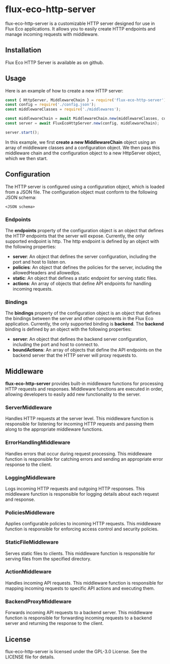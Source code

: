 # flux-eco-http-server

flux-eco-http-server is a customizable HTTP server designed for use in Flux Eco applications. It allows you to easily create HTTP endpoints and manage incoming requests with middleware.


## Installation
Flux Eco HTTP Server is available as on github.

## Usage

Here is an example of how to create a new HTTP server:

``` javascript
const { HttpServer, MiddlewareChain } = require('flux-eco-http-server');
const config = require('./config.json');
const middlewareClasses = require('./middlewares');

const middlewareChain = await MiddlewareChain.new(middlewareClasses, config);
const server = await FluxEcoHttpServer.new(config, middlewareChain);

server.start();
```

In this example, we first **create a new MiddlewareChain** object using an array of middleware classes and a configuration object. We then pass this middleware chain and the configuration object to a new HttpServer object, which we then start.

## Configuration

The HTTP server is configured using a configuration object, which is loaded from a JSON file. The configuration object must conform to the following JSON schema:

```
<JSON schema>
```

### Endpoints
The **endpoints** property of the configuration object is an object that defines the HTTP endpoints that the server will expose. Currently, the only supported endpoint is http. The http endpoint is defined by an object with the following properties:
- **server**: An object that defines the server configuration, including the port and host to listen on. 
- **policies**: An object that defines the policies for the server, including the allowedHeaders and allowedIps.
- **static**: An object that defines a static endpoint for serving static files.
- **actions**: An array of objects that define API endpoints for handling incoming requests.

### Bindings
The **bindings** property of the configuration object is an object that defines the bindings between the server and other components in the Flux Eco application. Currently, the only supported binding is **backend**. The **backend** binding is defined by an object with the following properties:
- **server**: An object that defines the backend server configuration, including the port and host to connect to.
- **boundActions**: An array of objects that define the API endpoints on the backend server that the HTTP server will proxy requests to.

## Middleware

**flux-eco-http-server** provides built-in middleware functions for processing HTTP requests and responses. Middleware functions are executed in order, allowing developers to easily add new functionality to the server.

### ServerMiddleware

Handles HTTP requests at the server level. This middleware function is responsible for listening for incoming HTTP requests and passing them along to the appropriate middleware functions.
### ErrorHandlingMiddleware

Handles errors that occur during request processing. This middleware function is responsible for catching errors and sending an appropriate error response to the client.
### LoggingMiddleware

Logs incoming HTTP requests and outgoing HTTP responses. This middleware function is responsible for logging details about each request and response.
### PoliciesMiddleware

Applies configurable policies to incoming HTTP requests. This middleware function is responsible for enforcing access control and security policies.
### StaticFileMiddleware

Serves static files to clients. This middleware function is responsible for serving files from the specified directory.
### ActionMiddleware

Handles incoming API requests. This middleware function is responsible for mapping incoming requests to specific API actions and executing them.
### BackendProxyMiddleware

Forwards incoming API requests to a backend server. This middleware function is responsible for forwarding incoming requests to a backend server and returning the response to the client.

## License

flux-eco-http-server is licensed under the GPL-3.0 License. See the LICENSE file for details.